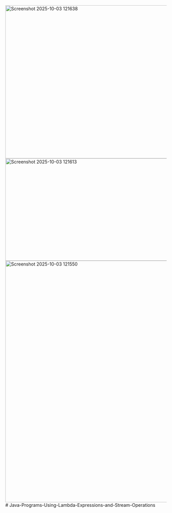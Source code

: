 <img width="1377" height="479" alt="Screenshot 2025-10-03 121638" src="https://github.com/user-attachments/assets/1dc94858-3a09-4a6f-ba0b-44e398b047c9" />
<img width="1230" height="320" alt="Screenshot 2025-10-03 121613" src="https://github.com/user-attachments/assets/80c854c5-d232-48d5-8fcd-15d0fa7ccccd" />
<img width="1286" height="756" alt="Screenshot 2025-10-03 121550" src="https://github.com/user-attachments/assets/2ce97202-ef58-4438-b2fb-d13c02272cba" />
# Java-Programs-Using-Lambda-Expressions-and-Stream-Operations
